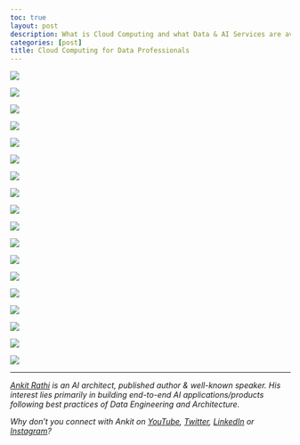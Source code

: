 ```yaml
---
toc: true
layout: post
description: What is Cloud Computing and what Data & AI Services are available as Cloud Services?
categories: [post]
title: Cloud Computing for Data Professionals
---
```



![](https://cdn-images-1.medium.com/max/1800/1*EjtLBNb-eHNvzBe9nAu9Yw.png)

![](https://cdn-images-1.medium.com/max/1200/1*uAInIpx3fSlDdZ7GaYrJ4Q.png)

![](https://cdn-images-1.medium.com/max/1200/1*YG19n8uEBaUdVe0qqfVy4Q.png)

![](https://cdn-images-1.medium.com/max/1200/1*0RohJO9gc3fH0mDSsR0J4w.png)

![](https://cdn-images-1.medium.com/max/1200/1*x3Moi8LjMpUpjQHCB-SHug.png)

![](https://cdn-images-1.medium.com/max/1200/1*WdaBG3aglBWcmLvZYr04dQ.png)

![](https://cdn-images-1.medium.com/max/1200/1*3S_hR7Gy_aYwqNGRe8FFZQ.png)

![](https://cdn-images-1.medium.com/max/1200/1*MfKZRcEJ2eUUmMS-x4tG_w.png)

![](https://cdn-images-1.medium.com/max/1200/1*2XMzgJadQd_sO92YAMsdvw.png)

![](https://cdn-images-1.medium.com/max/1200/1*KD9aYQ3uYrf6Jq5sRss1qw.png)

![](https://cdn-images-1.medium.com/max/1200/1*KnXRrTfqwhjkqx1St50Txg.png)

![](https://cdn-images-1.medium.com/max/1200/1*WGt1drIJvIXuLuxqqDHMtQ.png)

![](https://cdn-images-1.medium.com/max/1200/1*EALetV-rbsjO3-7DEOZLgg.png)

![](https://cdn-images-1.medium.com/max/1200/1*cDI3hrXIKatwbfZkBL_3Pw.png)

![](https://cdn-images-1.medium.com/max/1200/1*wZs2RInYfOFkFSGYqf3GcA.png)

![](https://cdn-images-1.medium.com/max/1200/1*de3ZU_DMrXICaaMJ2WjtvA.png)

![](https://cdn-images-1.medium.com/max/1200/1*ijBeWmH8Wa7fEZJPhuqgHw.png)

![](https://cdn-images-1.medium.com/max/1200/1*OJiko0eQ0N2_kv1HjUiqlQ.png)

---
[*Ankit Rathi*](https://www.ankitrathi.com/) *is an AI architect, published author & well-known speaker. His interest lies primarily in building end-to-end AI applications/products following best practices of Data Engineering and Architecture.*

*Why don’t you connect with Ankit on* [*YouTube*](https://www.youtube.com/channel/UCrIv4EU2tFX8VhhT0oCnDnw)*,* [*Twitter*](https://twitter.com/rathiankit)*,* [*LinkedIn*](https://www.linkedin.com/in/ankitrathi/) *or* [*Instagram*](https://instagram.com/ankitrathi/)*?*

